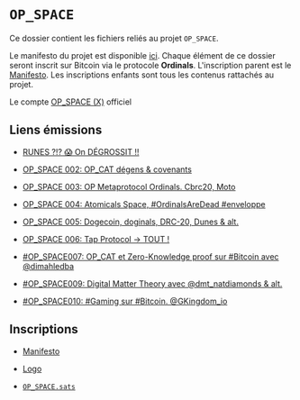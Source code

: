 # `OP_SPACE`

Ce dossier contient les fichiers reliés au projet `OP_SPACE`.

Le manifesto du projet est disponible [ici](Manifesto.md). Chaque élément de ce dossier seront inscrit sur Bitcoin via le protocole **Ordinals**. L'inscription parent est le [Manifesto](Manifesto.md).
Les inscriptions enfants sont tous les contenus rattachés au projet.

Le compte [OP_SPACE (X)](https://twitter.com/op_space28722) officiel

## Liens émissions

- [RUNES ?!? 😱 On DÉGROSSIT !!](https://x.com/Blockcryptology/status/1770147012069007811?s=20)
- [OP_SPACE 002: OP_CAT dégens & covenants](https://x.com/Blockcryptology/status/1777742641498603698)
- [OP_SPACE 003: OP Metaprotocol Ordinals. Cbrc20, Moto](https://x.com/Blockcryptology/status/1785353451347587253)
- [OP_SPACE 004: Atomicals Space, #OrdinalsAreDead #enveloppe](https://x.com/op_space28722/status/1790427980516221212?s=46)
- [OP_SPACE 005: Dogecoin, doginals, DRC-20, Dunes & alt.](https://x.com/op_space28722/status/1795502800266264902?s=46)
- [OP_SPACE 006: Tap Protocol -> TOUT !](https://x.com/i/spaces/1lPJqbbnzwmxb)
- [#OP_SPACE007: OP_CAT et Zero-Knowledge proof sur #Bitcoin avec @dimahledba](https://x.com/op_space_btc/status/1838594290378739970?s=46)

- [#OP_SPACE009: Digital Matter Theory avec @dmt_natdiamonds & alt.](https://x.com/i/spaces/1ynJODVqeNExR)
- [#OP_SPACE010: #Gaming sur #Bitcoin. @GKingdom_io](https://x.com/op_space_btc/status/1861472746435223885)

## Inscriptions

- [Manifesto](https://ordinals.com/inscription/2914e780bb7272612b97517af3dfe8fc604b6f8661645eedad226eef181df06bi0)

- [Logo](https://ordinals.com/inscription/322eb418bce5883ae1c36ad1577f08d04c0c4f242f7c8b47975a4b3ca1bfc9c2i0)

- [`OP_SPACE.sats`](https://ordinals.com/inscription/bb673cf62d80b6bfc2d2d49e1d4d2d0fd983c4c0d9e0632ccf608b7e109750a3i0)
